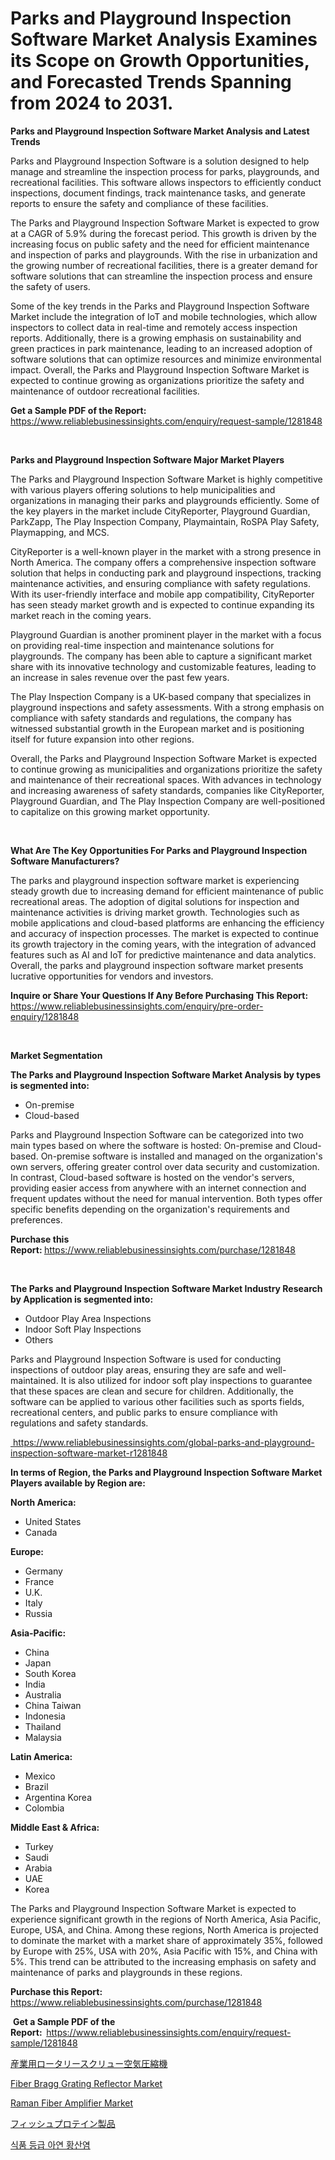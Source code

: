 <p><h1>Parks and Playground Inspection Software Market Analysis Examines its Scope on Growth Opportunities, and Forecasted Trends Spanning from 2024 to 2031.</h1></p><p><strong>Parks and Playground Inspection Software Market Analysis and Latest Trends</strong></p>
<p><p>Parks and Playground Inspection Software is a solution designed to help manage and streamline the inspection process for parks, playgrounds, and recreational facilities. This software allows inspectors to efficiently conduct inspections, document findings, track maintenance tasks, and generate reports to ensure the safety and compliance of these facilities.</p><p>The Parks and Playground Inspection Software Market is expected to grow at a CAGR of 5.9% during the forecast period. This growth is driven by the increasing focus on public safety and the need for efficient maintenance and inspection of parks and playgrounds. With the rise in urbanization and the growing number of recreational facilities, there is a greater demand for software solutions that can streamline the inspection process and ensure the safety of users.</p><p>Some of the key trends in the Parks and Playground Inspection Software Market include the integration of IoT and mobile technologies, which allow inspectors to collect data in real-time and remotely access inspection reports. Additionally, there is a growing emphasis on sustainability and green practices in park maintenance, leading to an increased adoption of software solutions that can optimize resources and minimize environmental impact. Overall, the Parks and Playground Inspection Software Market is expected to continue growing as organizations prioritize the safety and maintenance of outdoor recreational facilities.</p></p>
<p><strong>Get a Sample PDF of the Report:&nbsp;</strong> <a href="https://www.reliablebusinessinsights.com/enquiry/request-sample/1281848">https://www.reliablebusinessinsights.com/enquiry/request-sample/1281848</a></p>
<p>&nbsp;</p>
<p><strong>Parks and Playground Inspection Software Major Market Players</strong></p>
<p><p>The Parks and Playground Inspection Software Market is highly competitive with various players offering solutions to help municipalities and organizations in managing their parks and playgrounds efficiently. Some of the key players in the market include CityReporter, Playground Guardian, ParkZapp, The Play Inspection Company, Playmaintain, RoSPA Play Safety, Playmapping, and MCS.</p><p>CityReporter is a well-known player in the market with a strong presence in North America. The company offers a comprehensive inspection software solution that helps in conducting park and playground inspections, tracking maintenance activities, and ensuring compliance with safety regulations. With its user-friendly interface and mobile app compatibility, CityReporter has seen steady market growth and is expected to continue expanding its market reach in the coming years.</p><p>Playground Guardian is another prominent player in the market with a focus on providing real-time inspection and maintenance solutions for playgrounds. The company has been able to capture a significant market share with its innovative technology and customizable features, leading to an increase in sales revenue over the past few years.</p><p>The Play Inspection Company is a UK-based company that specializes in playground inspections and safety assessments. With a strong emphasis on compliance with safety standards and regulations, the company has witnessed substantial growth in the European market and is positioning itself for future expansion into other regions.</p><p>Overall, the Parks and Playground Inspection Software Market is expected to continue growing as municipalities and organizations prioritize the safety and maintenance of their recreational spaces. With advances in technology and increasing awareness of safety standards, companies like CityReporter, Playground Guardian, and The Play Inspection Company are well-positioned to capitalize on this growing market opportunity.</p></p>
<p>&nbsp;</p>
<p><strong>What Are The Key Opportunities For Parks and Playground Inspection Software Manufacturers?</strong></p>
<p><p>The parks and playground inspection software market is experiencing steady growth due to increasing demand for efficient maintenance of public recreational areas. The adoption of digital solutions for inspection and maintenance activities is driving market growth. Technologies such as mobile applications and cloud-based platforms are enhancing the efficiency and accuracy of inspection processes. The market is expected to continue its growth trajectory in the coming years, with the integration of advanced features such as AI and IoT for predictive maintenance and data analytics. Overall, the parks and playground inspection software market presents lucrative opportunities for vendors and investors.</p></p>
<p><strong>Inquire or Share Your Questions If Any Before Purchasing This Report:</strong> <a href="https://www.reliablebusinessinsights.com/enquiry/pre-order-enquiry/1281848">https://www.reliablebusinessinsights.com/enquiry/pre-order-enquiry/1281848</a></p>
<p>&nbsp;</p>
<p><strong>Market Segmentation</strong></p>
<p><strong>The Parks and Playground Inspection Software Market Analysis by types is segmented into:</strong></p>
<p><ul><li>On-premise</li><li>Cloud-based</li></ul></p>
<p><p>Parks and Playground Inspection Software can be categorized into two main types based on where the software is hosted: On-premise and Cloud-based. On-premise software is installed and managed on the organization's own servers, offering greater control over data security and customization. In contrast, Cloud-based software is hosted on the vendor's servers, providing easier access from anywhere with an internet connection and frequent updates without the need for manual intervention. Both types offer specific benefits depending on the organization's requirements and preferences.</p></p>
<p><strong>Purchase this Report:&nbsp;</strong><a href="https://www.reliablebusinessinsights.com/purchase/1281848">https://www.reliablebusinessinsights.com/purchase/1281848</a></p>
<p>&nbsp;</p>
<p><strong>The Parks and Playground Inspection Software Market Industry Research by Application is segmented into:</strong></p>
<p><ul><li>Outdoor Play Area Inspections</li><li>Indoor Soft Play Inspections</li><li>Others</li></ul></p>
<p><p>Parks and Playground Inspection Software is used for conducting inspections of outdoor play areas, ensuring they are safe and well-maintained. It is also utilized for indoor soft play inspections to guarantee that these spaces are clean and secure for children. Additionally, the software can be applied to various other facilities such as sports fields, recreational centers, and public parks to ensure compliance with regulations and safety standards.</p></p>
<p><a href="https://www.reliablebusinessinsights.com/global-parks-and-playground-inspection-software-market-r1281848">&nbsp;https://www.reliablebusinessinsights.com/global-parks-and-playground-inspection-software-market-r1281848</a></p>
<p><strong>In terms of Region, the Parks and Playground Inspection Software Market Players available by Region are:</strong></p>
<p>
    <p> <strong> North America: </strong>
        <ul>
            <li>United States</li>
            <li>Canada</li>
        </ul>
        </p> 
    <p> <strong> Europe: </strong>
        <ul>
            <li>Germany</li>
            <li>France</li>
            <li>U.K.</li>
            <li>Italy</li>
            <li>Russia</li>
        </ul>
        </p> 
    <p> <strong> Asia-Pacific: </strong>
        <ul>
            <li>China</li>
            <li>Japan</li>
            <li>South Korea</li>
            <li>India</li>
            <li>Australia</li>
            <li>China Taiwan</li>
            <li>Indonesia</li>
            <li>Thailand</li>
            <li>Malaysia</li>
        </ul>
        </p> 
    <p> <strong> Latin America: </strong>
        <ul>
            <li>Mexico</li>
            <li>Brazil</li>
            <li>Argentina Korea</li>
            <li>Colombia</li>
        </ul>
        </p> 
    <p> <strong> Middle East & Africa: </strong>
        <ul>
            <li>Turkey</li>
            <li>Saudi</li>
            <li>Arabia</li>
            <li>UAE</li>
            <li>Korea</li>
        </ul>
    </p>
    </p>
<p><p>The Parks and Playground Inspection Software Market is expected to experience significant growth in the regions of North America, Asia Pacific, Europe, USA, and China. Among these regions, North America is projected to dominate the market with a market share of approximately 35%, followed by Europe with 25%, USA with 20%, Asia Pacific with 15%, and China with 5%. This trend can be attributed to the increasing emphasis on safety and maintenance of parks and playgrounds in these regions.</p></p>
<p><strong>Purchase this Report: </strong><a href="https://www.reliablebusinessinsights.com/purchase/1281848">https://www.reliablebusinessinsights.com/purchase/1281848</a></p>
<p>&nbsp;<strong>Get a Sample PDF of the Report:&nbsp;&nbsp;</strong><a href="https://www.reliablebusinessinsights.com/enquiry/request-sample/1281848">https://www.reliablebusinessinsights.com/enquiry/request-sample/1281848</a></p>
<p><strong></strong></p>
<p><p><a href="https://github.com/KaydenJohns1964/Market-Research-Report-List-1/blob/main/838673098944.md">産業用ロータリースクリュー空気圧縮機</a></p><p><a href="https://issuu.com/reportprime-2/docs/fiber-bragg-grating-reflector-market-size-2030.ppt">Fiber Bragg Grating Reflector Market</a></p><p><a href="https://issuu.com/reportprime-2/docs/raman-fiber-amplifier-market-size-2030.pptx">Raman Fiber Amplifier Market</a></p><p><a href="https://github.com/decker5351/Market-Research-Report-List-1/blob/main/704855598945.md">フィッシュプロテイン製品</a></p><p><a href="https://github.com/shampaakter36/Market-Research-Report-List-1/blob/main/795563390349.md">식품 등급 아연 황산염</a></p></p>